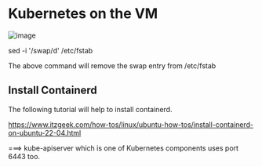 # Kubernetes on the VM

![image](https://user-images.githubusercontent.com/21220549/218764601-77bf10ec-15e9-4cad-9e76-781cb31ab315.png)

sed -i '/swap/d' /etc/fstab

The above command will remove the swap entry from /etc/fstab 

## Install Containerd

The following tutorial will help to install containerd.

https://www.itzgeek.com/how-tos/linux/ubuntu-how-tos/install-containerd-on-ubuntu-22-04.html

===>  kube-apiserver which is one of Kubernetes components uses port 6443 too.

